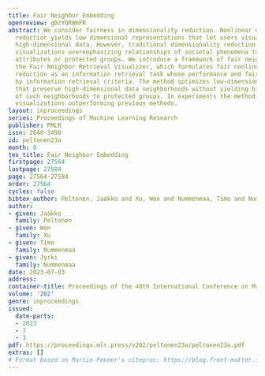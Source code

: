 ```yaml
---
title: Fair Neighbor Embedding
openreview: g0zYQRWmFR
abstract: We consider fairness in dimensionality reduction. Nonlinear dimensionality
  reduction yields low dimensional representations that let users visualize and explore
  high-dimensional data. However, traditional dimensionality reduction may yield biased
  visualizations overemphasizing relationships of societal phenomena to sensitive
  attributes or protected groups. We introduce a framework of fair neighbor embedding,
  the Fair Neighbor Retrieval Visualizer, which formulates fair nonlinear dimensionality
  reduction as an information retrieval task whose performance and fairness are quantified
  by information retrieval criteria. The method optimizes low-dimensional embeddings
  that preserve high-dimensional data neighborhoods without yielding biased association
  of such neighborhoods to protected groups. In experiments the method yields fair
  visualizations outperforming previous methods.
layout: inproceedings
series: Proceedings of Machine Learning Research
publisher: PMLR
issn: 2640-3498
id: peltonen23a
month: 0
tex_title: Fair Neighbor Embedding
firstpage: 27564
lastpage: 27584
page: 27564-27584
order: 27564
cycles: false
bibtex_author: Peltonen, Jaakko and Xu, Wen and Nummenmaa, Timo and Nummenmaa, Jyrki
author:
- given: Jaakko
  family: Peltonen
- given: Wen
  family: Xu
- given: Timo
  family: Nummenmaa
- given: Jyrki
  family: Nummenmaa
date: 2023-07-03
address: 
container-title: Proceedings of the 40th International Conference on Machine Learning
volume: '202'
genre: inproceedings
issued:
  date-parts:
  - 2023
  - 7
  - 3
pdf: https://proceedings.mlr.press/v202/peltonen23a/peltonen23a.pdf
extras: []
# Format based on Martin Fenner's citeproc: https://blog.front-matter.io/posts/citeproc-yaml-for-bibliographies/
---
```


